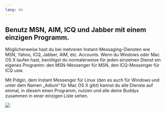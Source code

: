```yaml
---
lang: de
---
```





<h2>Benutz MSN, AIM, ICQ und Jabber mit einem einzigen Programm.</h2>

Möglicherweise hast du bei mehreren Instant-Messaging-Diensten wie MSN, Yahoo, ICQ, Jabber, AIM, etc. Accounts. Wenn du Windows oder Mac OS X laufen hast, benötigst du normalerweise für jeden einzelnen Dienst ein eigenes Programm: den MSN-Messenger für MSN, den ICQ-Messenger für ICQ usw.

Mit Pidgin, dem Instant Messenger für Linux (den es auch für Windows und unter dem Namen „Adium“ für Mac OS X gibt) kannst du alle Dienste auf einmal, in diesem einen Programm, nutzen und alle deine Buddys zusammen in einer einzigen Liste sehen.

<img src="Images/gaim_im_services.png" />

  
